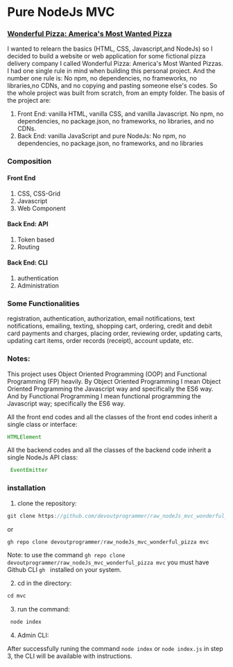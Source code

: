 # Pure NodeJs MVC
### [Wonderful Pizza: America's Most Wanted Pizza](https://wonderfulpizza.devoutprogrammer.com/menu "Wonderful Piza Menu")
I wanted to relearn the basics (HTML, CSS, Javascript,and NodeJs) so I decided to build
a website or web application for some fictional pizza delivery company I called Wonderful Pizza: America's Most Wanted Pizzas. I had one single rule in mind when building this personal project. And the number one rule is: No npm, no dependencies, no frameworks, no libraries,no CDNs, and no copying and pasting someone else's codes. So the whole project was built from scratch, from an empty folder. The basis of the project are:
1. Front End: vanilla HTML, vanilla CSS, and vanilla Javascript. No npm, no dependencies, no package.json, no frameworks, no libraries, and no CDNs.
2. Back End: vanilla JavaScript and pure NodeJs: No npm, no dependencies, no package.json, no frameworks, and no libraries


### Composition
#### Front End
1. CSS, CSS-Grid
2. Javascript
3. Web Component
#### Back End: API
1. Token based
2. Routing
#### Back End: CLI
1. authentication
2. Administration
### Some Functionalities
registration, authentication, authorization, email notifications, text notifications, emailing, texting, shopping cart, ordering, credit and debit card payments and charges, placing order, reviewing order, updating carts, updating cart items, order records (receipt), account update, etc. 
### Notes: 
This project uses Object Oriented Programming (OOP) and Functional Programming (FP) heavily. By Object Oriented Programming I mean Object Oriented Programming the Javascript way and specifically the ES6 way. And by Functional Programming I mean functional programming the Javascript way; specifically the ES6 way.

All the front end codes and all the classes of the front end codes inherit a single class or interface: 
```javascript
HTMLElement
```
All the backend codes and all the classes of the backend code inherit a single NodeJs API class:

```javascript
 EventEmitter
```
### installation
1. clone the repository:
 ```javascript
 git clone https://github.com/devoutprogrammer/raw_nodeJs_mvc_wonderful_pizza.git mvc
```
or 
  ```javascript
 gh repo clone devoutprogrammer/raw_nodeJs_mvc_wonderful_pizza mvc
 ```
  Note: to use the command ```gh repo clone devoutprogrammer/raw_nodeJs_mvc_wonderful_pizza mvc``` you must have  Github CLI ```gh ``` installed on your system.
 
2. cd in the directory:
```javascript
cd mvc
```
3. run the command:
```javascript
 node index
```
4. Admin CLI:

 After successfully runing the command ```node index``` or ```node index.js``` in step 3, the CLI will be available with instructions.


